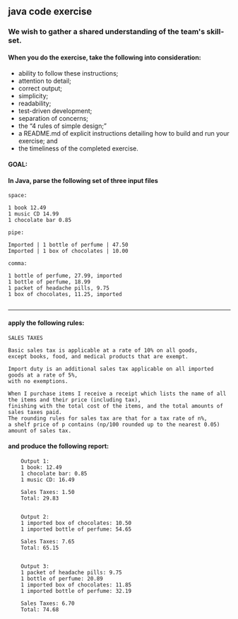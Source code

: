 ## java code exercise

### We wish to gather a shared understanding of the team's skill-set.

#### When you do the exercise, take the following into consideration:

* ability to follow these instructions;
* attention to detail;
* correct output;
* simplicity;
* readability;
* test-driven development;
* separation of concerns;
* the “4 rules of simple design;”
* a README.md of explicit instructions detailing how to build and run your exercise; and
* the timeliness of the completed exercise.


#### GOAL:
#### In Java, parse the following set of three input files

````
space:

1 book 12.49
1 music CD 14.99
1 chocolate bar 0.85

````


````
pipe:

Imported | 1 bottle of perfume | 47.50
Imported | 1 box of chocolates | 10.00

````


````
comma:

1 bottle of perfume, 27.99, imported
1 bottle of perfume, 18.99
1 packet of headache pills, 9.75
1 box of chocolates, 11.25, imported


````

___

#### apply the following rules:
    SALES TAXES

    Basic sales tax is applicable at a rate of 10% on all goods,
    except books, food, and medical products that are exempt.

    Import duty is an additional sales tax applicable on all imported goods at a rate of 5%,
    with no exemptions.

    When I purchase items I receive a receipt which lists the name of all the items and their price (including tax),
    finishing with the total cost of the items, and the total amounts of sales taxes paid.
    The rounding rules for sales tax are that for a tax rate of n%,
    a shelf price of p contains (np/100 rounded up to the nearest 0.05) amount of sales tax.

#### and produce the following report:

```
    Output 1:
    1 book: 12.49
    1 chocolate bar: 0.85
    1 music CD: 16.49

    Sales Taxes: 1.50
    Total: 29.83


    Output 2:
    1 imported box of chocolates: 10.50
    1 imported bottle of perfume: 54.65

    Sales Taxes: 7.65
    Total: 65.15


    Output 3:
    1 packet of headache pills: 9.75
    1 bottle of perfume: 20.89
    1 imported box of chocolates: 11.85
    1 imported bottle of perfume: 32.19

    Sales Taxes: 6.70
    Total: 74.68
```
